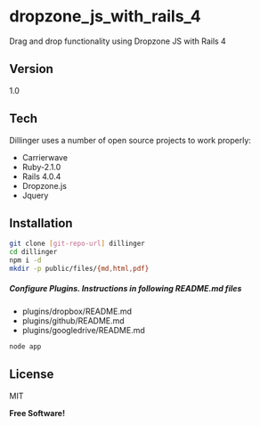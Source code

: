 dropzone_js_with_rails_4
=========

Drag and drop functionality using Dropzone JS with Rails 4

 

Version
----

1.0

Tech
-----------

Dillinger uses a number of open source projects to work properly:

* Carrierwave
* Ruby-2.1.0
* Rails 4.0.4
* Dropzone.js
* Jquery


Installation
--------------

```sh
git clone [git-repo-url] dillinger
cd dillinger
npm i -d
mkdir -p public/files/{md,html,pdf}
```

##### Configure Plugins. Instructions in following README.md files

* plugins/dropbox/README.md
* plugins/github/README.md
* plugins/googledrive/README.md

```sh
node app
```


License
----

MIT


**Free Software!**
